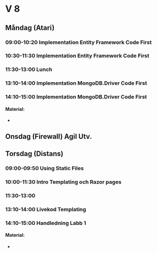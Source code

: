 # V 8
## Måndag (Atari)
### 09:00-10:20 Implementation Entity Framework Code First
### 10:30-11:30 Implementation Entity Framework Code First
### 11:30-13:00 Lunch
### 13:10-14:00 Implementation MongoDB.Driver Code First
### 14:10-15:00 Implementation MongoDB.Driver Code First

#### Material:
* 
  

## Onsdag (Firewall) Agil Utv.
  
## Torsdag (Distans)
### 09:00-09:50 Using Static Files
### 10:00-11:30 Intro Templating och Razor pages
### 11:30-13:00
### 13:10-14:00 Livekod Templating
### 14:10-15:00 Handledning Labb 1

#### Material:
* 